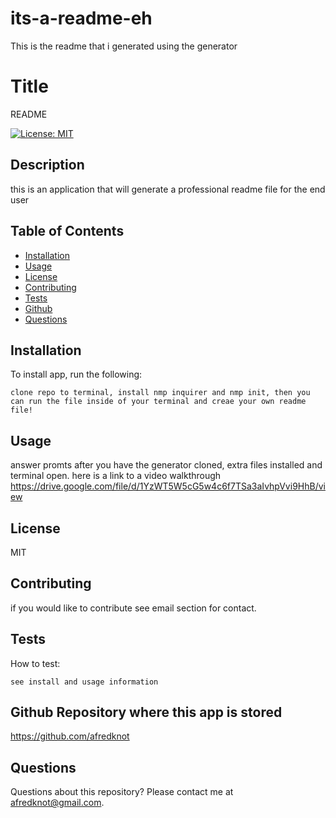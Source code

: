 # its-a-readme-eh
This is the readme that i generated using the generator

# Title 
  README

[![License: MIT](https://img.shields.io/badge/License-MIT-yellow.svg)](https://opensource.org/licenses/MIT)
## Description
this is an application that will generate a professional readme file for the end user
## Table of Contents
* [Installation](#installation)
* [Usage](#usage)
* [License](#license)
* [Contributing](#contributing)
* [Tests](#tests)
* [Github](#github)
* [Questions](#questions)
## Installation
To install app, run the following:
~~~
clone repo to terminal, install nmp inquirer and nmp init, then you can run the file inside of your terminal and creae your own readme file!
~~~
## Usage
answer promts after you have the generator cloned, extra files installed and terminal open.
here is a link to a video walkthrough 
https://drive.google.com/file/d/1YzWT5W5cG5w4c6f7TSa3aIvhpVvi9HhB/view
## License
MIT 
## Contributing
if you would like to contribute see email section for contact.
## Tests
How to test:
~~~
see install and usage information
~~~
## Github Repository where this app is stored
https://github.com/afredknot
## Questions
Questions about this repository? Please contact me at [afredknot@gmail.com](mailto:afredknot@gmail.com).